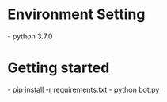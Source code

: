 <h1>Environment Setting</h1>
- python 3.7.0

<h1>Getting started</h1>
- pip install -r requirements.txt
- python bot.py

